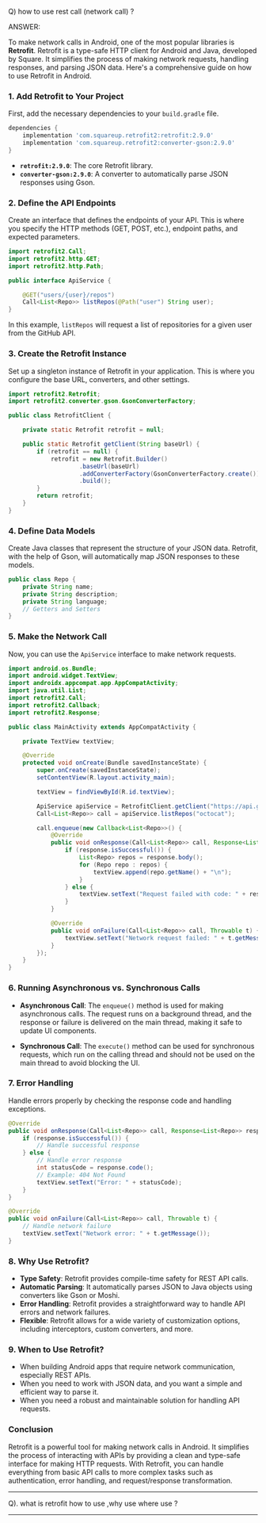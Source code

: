 Q) how to use rest call (network call) ?

ANSWER:

To make network calls in Android, one of the most popular libraries is **Retrofit**. Retrofit is a type-safe HTTP client for Android and Java, developed by Square. It simplifies the process of making network requests, handling responses, and parsing JSON data. Here's a comprehensive guide on how to use Retrofit in Android.

### 1. Add Retrofit to Your Project

First, add the necessary dependencies to your `build.gradle` file.

```groovy
dependencies {
    implementation 'com.squareup.retrofit2:retrofit:2.9.0'
    implementation 'com.squareup.retrofit2:converter-gson:2.9.0'
}
```

- **`retrofit:2.9.0`**: The core Retrofit library.
- **`converter-gson:2.9.0`**: A converter to automatically parse JSON responses using Gson.

### 2. Define the API Endpoints

Create an interface that defines the endpoints of your API. This is where you specify the HTTP methods (GET, POST, etc.), endpoint paths, and expected parameters.

```java
import retrofit2.Call;
import retrofit2.http.GET;
import retrofit2.http.Path;

public interface ApiService {

    @GET("users/{user}/repos")
    Call<List<Repo>> listRepos(@Path("user") String user);
}
```

In this example, `listRepos` will request a list of repositories for a given user from the GitHub API.

### 3. Create the Retrofit Instance

Set up a singleton instance of Retrofit in your application. This is where you configure the base URL, converters, and other settings.

```java
import retrofit2.Retrofit;
import retrofit2.converter.gson.GsonConverterFactory;

public class RetrofitClient {

    private static Retrofit retrofit = null;

    public static Retrofit getClient(String baseUrl) {
        if (retrofit == null) {
            retrofit = new Retrofit.Builder()
                    .baseUrl(baseUrl)
                    .addConverterFactory(GsonConverterFactory.create())
                    .build();
        }
        return retrofit;
    }
}
```

### 4. Define Data Models

Create Java classes that represent the structure of your JSON data. Retrofit, with the help of Gson, will automatically map JSON responses to these models.

```java
public class Repo {
    private String name;
    private String description;
    private String language;
    // Getters and Setters
}
```

### 5. Make the Network Call

Now, you can use the `ApiService` interface to make network requests.

```java
import android.os.Bundle;
import android.widget.TextView;
import androidx.appcompat.app.AppCompatActivity;
import java.util.List;
import retrofit2.Call;
import retrofit2.Callback;
import retrofit2.Response;

public class MainActivity extends AppCompatActivity {

    private TextView textView;

    @Override
    protected void onCreate(Bundle savedInstanceState) {
        super.onCreate(savedInstanceState);
        setContentView(R.layout.activity_main);

        textView = findViewById(R.id.textView);

        ApiService apiService = RetrofitClient.getClient("https://api.github.com/").create(ApiService.class);
        Call<List<Repo>> call = apiService.listRepos("octocat");

        call.enqueue(new Callback<List<Repo>>() {
            @Override
            public void onResponse(Call<List<Repo>> call, Response<List<Repo>> response) {
                if (response.isSuccessful()) {
                    List<Repo> repos = response.body();
                    for (Repo repo : repos) {
                        textView.append(repo.getName() + "\n");
                    }
                } else {
                    textView.setText("Request failed with code: " + response.code());
                }
            }

            @Override
            public void onFailure(Call<List<Repo>> call, Throwable t) {
                textView.setText("Network request failed: " + t.getMessage());
            }
        });
    }
}
```

### 6. Running Asynchronous vs. Synchronous Calls

- **Asynchronous Call**: The `enqueue()` method is used for making asynchronous calls. The request runs on a background thread, and the response or failure is delivered on the main thread, making it safe to update UI components.

- **Synchronous Call**: The `execute()` method can be used for synchronous requests, which run on the calling thread and should not be used on the main thread to avoid blocking the UI.

### 7. Error Handling

Handle errors properly by checking the response code and handling exceptions.

```java
@Override
public void onResponse(Call<List<Repo>> call, Response<List<Repo>> response) {
    if (response.isSuccessful()) {
        // Handle successful response
    } else {
        // Handle error response
        int statusCode = response.code();
        // Example: 404 Not Found
        textView.setText("Error: " + statusCode);
    }
}

@Override
public void onFailure(Call<List<Repo>> call, Throwable t) {
    // Handle network failure
    textView.setText("Network error: " + t.getMessage());
}
```

### 8. Why Use Retrofit?

- **Type Safety**: Retrofit provides compile-time safety for REST API calls.
- **Automatic Parsing**: It automatically parses JSON to Java objects using converters like Gson or Moshi.
- **Error Handling**: Retrofit provides a straightforward way to handle API errors and network failures.
- **Flexible**: Retrofit allows for a wide variety of customization options, including interceptors, custom converters, and more.

### 9. When to Use Retrofit?

- When building Android apps that require network communication, especially REST APIs.
- When you need to work with JSON data, and you want a simple and efficient way to parse it.
- When you need a robust and maintainable solution for handling API requests.

### Conclusion

Retrofit is a powerful tool for making network calls in Android. It simplifies the process of interacting with APIs by providing a clean and type-safe interface for making HTTP requests. With Retrofit, you can handle everything from basic API calls to more complex tasks such as authentication, error handling, and request/response transformation.



********************************************************************************

Q). what is retrofit how to use ,why use where use ?

********************************************************************************